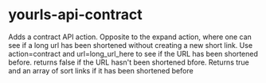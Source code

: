 # yourls-api-contract
Adds a contract API action. Opposite to the expand action, where one can see if a long url has been shortened without creating a new short link. Use action=contract and url=long_url_here to see if the URL has been shortened before. returns false if the URL hasn't been shortened bfore. Returns true and an array of sort links if it has been shortened before 
